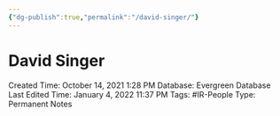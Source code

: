 ```yaml
---
{"dg-publish":true,"permalink":"/david-singer/"}
---
```


# David Singer

Created Time: October 14, 2021 1:28 PM
Database: Evergreen Database
Last Edited Time: January 4, 2022 11:37 PM
Tags: #IR-People
Type: Permanent Notes